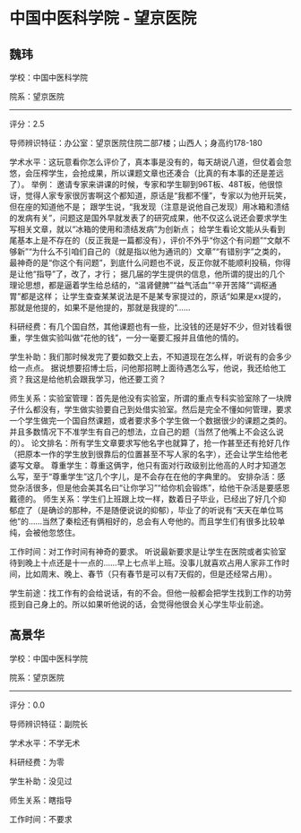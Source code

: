 # 中国中医科学院 - 望京医院

## 魏玮

学校：中国中医科学院

院系：望京医院

* * *

评分：2.5

导师辨识特征：办公室：望京医院住院二部7楼；山西人；身高约178-180

学术水平：这玩意看你怎么评价了，真本事是没有的，每天胡说八道，但仗着会忽悠，会压榨学生，会抢成果，所以课题文章也还凑合（比真的有本事的还是差远了）。
举例：
邀请专家来讲课的时候，专家和学生聊到96T板、48T板，他很惊讶，觉得人家专家很厉害啊这个都知道，原话是“我都不懂”，专家以为他开玩笑，但在座的知道他不是；
跟学生说，“我发现（注意是说他自己发现）用冰箱和溃结的发病有关”，问题这是国外早就发表了的研究成果，他不仅这么说还会要求学生写相关文章，就以“冰箱的使用和溃结发病”为创新点；
给学生看论文能从头看到尾基本上是不存在的（反正我是一篇都没有），评价不外乎“你这个有问题”“文献不够新”“为什么不引咱们自己的（就是指以他为通讯的）文章”“有错别字”之类的，最神奇的是“你这个有问题”，到底什么问题也不说，反正你就不能顺利投稿，你得是让他“指导”了，改了，才行；
据几届的学生提供的信息，他所谓的提出的几个理论思想，都是逼着学生给总结的，“温肾健脾”“益气活血”“辛开苦降”“调枢通胃”都是这样；
让学生查查某某说法是不是某专家提过的，原话“如果是xx提的，那就是他提的，如果不是他提的，那就是我提的”……

科研经费：有几个国自然，其他课题也有一些，比没钱的还是好不少，但对钱看很重，学生做实验叫做“花他的钱”，一分一毫要汇报并且值他的情的。

学生补助：我们那时候发完了要如数交上去，不知道现在怎么样，听说有的会多少给一点点。
据说想要招博士后，问他那招聘上面待遇怎么写，他说，我还给他工资？我这是给他机会跟我学习，他还要工资？

师生关系：实验室管理：首先是他没有实验室，所谓的重点专科实验室除了一块牌子什么都没有，学生做实验要自己到处借实验室。然后是完全不懂如何管理，要求一个学生做完一个国自然课题，或者要求多个学生做一个数据很少的课题之类的。并且多数情况下不准学生有自己的想法，立自己的题（当然了他嘴上不会这么说的）。
论文排名：所有学生文章要求写他名字也就算了，抢一作甚至还有抢好几作（把原本一作的学生放到很靠后的位置甚至不写人家的名字），还会让学生给他老婆写文章。
尊重学生：尊重这俩字，他只有面对行政级别比他高的人时才知道怎么写，至于“尊重学生”这几个字儿，是不会存在在他的字典里的。
安排杂活：感觉杂活很多，但是他会美其名曰“让你学习”“给你机会锻炼”，给他干杂活是要感恩戴德的。
师生关系：学生们上班跟上坟一样，数着日子毕业，已经出了好几个抑郁症了（是确诊的那种，不是随便说说的抑郁），毕业了的听说有“天天在单位骂他”的……当然了秦桧还有俩相好的，总会有人夸他的。而且学生们有很多比较单纯，会被他忽悠住。

工作时间：对工作时间有神奇的要求。
听说最新要求是让学生在医院或者实验室待到晚上十点还是十一点的……早上七点半上班。没事儿就喜欢占用人家非工作时间，比如周末、晚上、春节（只有春节是可以有7天假的，但是还经常占用）。

学生前途：找工作有的会给说话，有的不会。但他一般都会把学生找到工作的功劳揽到自己身上的。所以如果听他说的话，会觉得他很会关心学生毕业前途。

## 高景华

学校：中国中医科学院

院系：望京医院

* * *

评分：0.0

导师辨识特征：副院长

学术水平：不学无术

科研经费：为零

学生补助：没见过

师生关系：瞎指导

工作时间：不要求